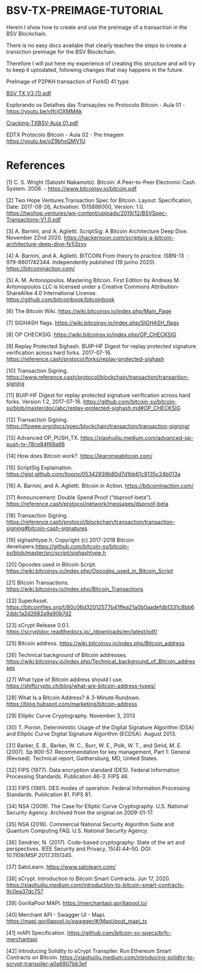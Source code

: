 # BSV-TX-PREIMAGE-TUTORIAL

Herein I show how to create and use the preimage of a transaction in the BSV Blockchain. 

There is no easy docs availabe that clearly teaches the steps to create a transction preimage for the BSV Blockchain.

Therefore I will put here my experience of creating this structure and will try to keep it uptodated, following changes that may happens in the future.

PreImage of P2PKH transaction of ForkID 41 type

[BSV TX V3 (1).pdf](https://github.com/carlosamcruz/BSV-TX-PREIMAGE-TUTORIAL/files/8664989/BSV.TX.V3.1.pdf)

Explorando os Detalhes das Transações no Protocolo Bitcoin - Aula 01 - https://youtu.be/vIfcjOXMMAk

[Cracking-TXBSV-Aula 01.pdf](https://github.com/carlosamcruz/BSV-TX-PREIMAGE-TUTORIAL/files/8824889/Cracking-TXBSV-Aula.01.pdf)

EDTX Protocolo Bitcoin - Aula 02 - Pre Imagem https://youtu.be/oZ9bhsQMV1U

# References

[1] C. S. Wright (Satoshi Nakamoto). Bitcoin: A Peer-to-Peer Electronic Cash System. 2008. - https://www.bitcoinsv.io/bitcoin.pdf

[2] Two Hope Ventures.Transaction Spec for Bitcoin. Layout: Specification, Date: 2017-08-26, Activation: 1515888000, Version: 1.0. https://twohop.ventures/wp-content/uploads/2019/12/BSVSpec-Transactions-V1.0.pdf

[3] A. Barnini, and A. Aglietti. ScriptSig: A Bitcoin Architecture Deep Dive. November 22nd 2020. https://hackernoon.com/scriptsig-a-bitcoin-architecture-deep-dive-fs1i3zvy

[4] A. Barnini, and A. Aglietti. BITCOIN From theory to practice. ISBN-13 ‏ : ‎ 979-8601742344. Independently published (19 junho 2020). https://bitcoininaction.com/

[5] A. M. Antonopoulos. Mastering Bitcoin. First Edition by Andreas M. Antonopoulos LLC is licensed under a Creative Commons Attribution-ShareAlike 4.0 International License. https://github.com/bitcoinbook/bitcoinbook

[6] The Bitcoin Wiki. https://wiki.bitcoinsv.io/index.php/Main_Page

[7] SIGHASH flags. https://wiki.bitcoinsv.io/index.php/SIGHASH_flags

[8] OP CHECKSIG. https://wiki.bitcoinsv.io/index.php/OP_CHECKSIG

[9] Replay Protected Sighash. BUIP-HF Digest for replay protected signature verification across hard forks. 2017-07-16. https://reference.cash/protocol/forks/replay-protected-sighash

[10] Transaction Signing. https://www.reference.cash/protocol/blockchain/transaction/transaction-signing

[11] BUIP-HF Digest for replay protected signature verification across hard forks. Version 1.2, 2017-07-16. https://github.com/bitcoin-sv/bitcoin-sv/blob/master/doc/abc/replay-protected-sighash.md#OP_CHECKSIG

[12] Transaction Signing. https://flowee.org/docs/spec/blockchain/transaction/transaction-signing/

[13] Advanced OP_PUSH_TX. https://xiaohuiliu.medium.com/advanced-op-push-tx-78ce84f69a66

[14] How does Bitcoin work?. https://learnmeabitcoin.com/

[15] ScriptSig Explaination. https://gist.github.com/itoonx/05342939b80d7d1bb61c9135c24b013a

[16] A. Barnini, and A. Aglietti. Bitcoin in Action. https://bitcoininaction.com/

[17] Announcement: Double Spend Proof (“dsproof-beta”). https://reference.cash/protocol/network/messages/dsproof-beta

[18] Transaction Signing. https://reference.cash/protocol/blockchain/transaction/transaction-signing#bitcoin-cash-signatures.

[19] sighashtype.h. Copyright (c) 2017-2018 Bitcoin developers.https://github.com/bitcoin-sv/bitcoin-sv/blob/master/src/script/sighashtype.h

[20] Opcodes used in Bitcoin Script. https://wiki.bitcoinsv.io/index.php/Opcodes_used_in_Bitcoin_Script

[21] Bitcoin Transactions. https://wiki.bitcoinsv.io/index.php/Bitcoin_Transactions

[22] SuperAsset. https://bitcoinfiles.org/t/80c06d32012577b41ffea21a0b0aadefdb1331c8bb62ddc1a2d2682a9a90b7d2

[23] sCrypt Release 0.0.1. https://scryptdoc.readthedocs.io/_/downloads/en/latest/pdf/


[25] Bitcoin address. https://wiki.bitcoinsv.io/index.php/Bitcoin_address

[26] Technical background of Bitcoin addresses. https://wiki.bitcoinsv.io/index.php/Technical_background_of_Bitcoin_addresses

[27] What type of Bitcoin address should I use. https://shiftcrypto.ch/blog/what-are-bitcoin-address-types/

[28] What Is a Bitcoin Address? A 3-Minute Rundown. https://blog.hubspot.com/marketing/bitcoin-address


[29] Elliptic Curve Cryptography. November 3, 2013

[30] T. Pornin. Deterministic Usage of the Digital Signature Algorithm (DSA) and Elliptic Curve Digital Signature Algorithm (ECDSA). August 2013.

[31] Barker, E. B., Barker, W. C., Burr, W. E., Polk, W. T., and Smid, M. E. (2007). Sp 800-57. Recommendation for key management, Part 1: General (Revised). Technical report, Gaithersburg, MD, United States.

[32] FIPS (1977). Data encryption standard (DES). Federal Information Processing Standards. Publication 46-3. FIPS 46.

[33] FIPS (1981). DES modes of operation. Federal Information Processing Standards. Publication 81. FIPS 81.

[34] NSA (2009). The Case for Elliptic Curve Cryptography. U.S. National Security Agency. Archived from the original on 2009-01-17.

[35] NSA (2016). Commercial National Security Algorithm Suite and Quantum Computing FAQ. U.S. National Security Agency.

[36] Sendrier, N. (2017). Code-based cryptography: State of the art and perspectives. IEEE Security and Privacy, 15(4):44–50. DOI: 10.1109/MSP.2017.3151345.

[37] SatoLearn. https://www.satolearn.com/

[38] sCrypt. Introduction to Bitcoin Smart Contracts. Jun 17, 2020. https://xiaohuiliu.medium.com/introduction-to-bitcoin-smart-contracts-9c0ea37dc757

[39] GorillaPool MAPI. https://merchantapi.gorillapool.io/

[40] Merchant API - Swagger UI - Mapi. https://mapi.gorillapool.io/swagger/#/Mapi/post_mapi_tx

[41] mAPI Specification. https://github.com/bitcoin-sv-specs/brfc-merchantapi

[42] Introducing Solidity to sCrypt Transpiler. Run Ethereum Smart Contracts on Bitcoin. https://xiaohuiliu.medium.com/introducing-solidity-to-scrypt-transpiler-a0a6907bb3ef
